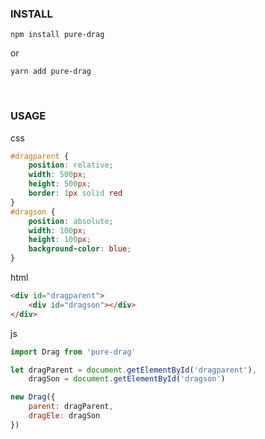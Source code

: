 ### INSTALL

```
npm install pure-drag
```

or

```
yarn add pure-drag
```

<br>

### USAGE
css
```css
#dragparent {
    position: relative;
    width: 500px;
    height: 500px;
    border: 1px solid red
}
#dragson {
    position: absolute;
    width: 100px;
    height: 100px;
    background-color: blue;
}
```

html
```html
<div id="dragparent">
    <div id="dragson"></div>
</div>
```

js
```javascript
import Drag from 'pure-drag'

let dragParent = document.getElementById('dragparent'),
    dragSon = document.getElementById('dragson')

new Drag({
    parent: dragParent,
    dragEle: dragSon
})
```